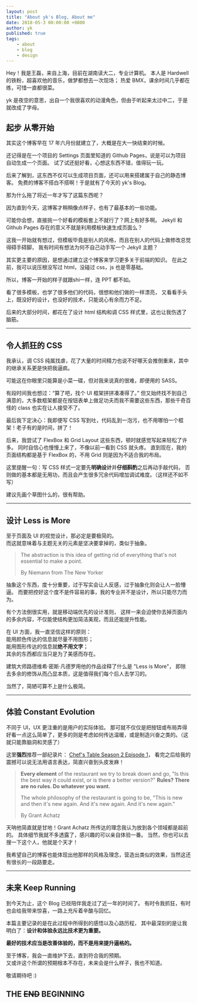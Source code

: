 ```yaml
---
layout: post
title: "About yk's Blog, About me"
date: 2018-05-3 00:00:00 +0800
author: yk
published: true
tags:
    - about
    - blog
    - design
---
```


Hey！我是王磊，来自上海，目前在湖南读大二，专业计算机。
本人是 Hardwell 的铁粉，超喜欢他的音乐，做梦都想去一次现场；
热爱 BMX，课余时间几乎都在练，可惜一直都很菜。

yk 是夜空的意思，出自一个我很喜欢的动漫角色，但由于听起来太过中二，于是就改成了字母。

## 起步 从零开始

其实这个博客早在 17 年六月份就建立了，大概是在大一快结束的时候。

还记得是在一个项目的 Settings 页面里知道的 Github Pages，说是可以为项目自动生成一个页面。
试了试还挺好看，心想这东西不错，值得玩一玩。

后来了解到，这东西不仅可以生成项目页面，还可以用来搭建属于自己的静态博客。
免费的博客不搭白不搭啊！于是就有了今天的 yk's Blog。

那为什么拖了将近一年才写了这篇东西呢？

因为直到今天，这博客才稍稍像点样子，也有了最基本的一些功能。

可能你会想，直接挑一个好看的模板套上不就行了？网上有好多啊。
Jekyll 和 Github Pages 存在的意义不就是利用模板快速生成页面么？

这我一开始就有想过，但模板毕竟是别人的风格，而且在别人的代码上做修改总觉得碍手碍脚，
我有时间有想法为何不自己动手写一个 Jekyll 主题？

其实更主要的原因，是想通过建立这个博客来学习更多关于前端的知识。
在此之前，我可以说压根没写过 html，没碰过 css，js 也是零基础。

所以，博客一开始的样子就跟shi一样，连 PPT 都不如。

看了很多模板，也学了很多他们的代码，很想和他们做的一样漂亮，
又看看手头上，既没好的设计，也没好的技术，只能说心有余而力不足。

后来的大部分时间，都花在了设计 html 结构和调 CSS 样式里，这也让我伤透了脑筋。

***

## 令人抓狂的 CSS

我承认，调 CSS 纯属找虐，花了大量的时间精力也说不好哪天会推倒重来，其中的继承关系更是快把我逼疯。

可能这在你眼里只能算是小菜一碟，但对我来说真的很难，即便用的 SASS。

有段时间我也想过：“算了吧，找个 UI 框架拼拼凑凑得了。”
但又始终找不到自己满意的，大多数框架都是在按钮表单上做足功夫而我不需要这些东西，那些千奇百怪的 class 也实在让人接受不了。

最后我下定决心：我即便写 CSS 写到吐，代码乱到一泡污，也不用哪怕一个框架！老子有的是时间，拼了！

后来，我尝试了 FlexBox 和 Grid Layout 这些东西，顿时就感觉写起来轻松了许多。
同时自信心也慢慢上来了，不像以前一看到 CSS 就头疼。
直到现在，我的页面结构都是基于 FlexBox 的，不用 Grid 则是因为不适合我的布局。

这里提醒一句：写 CSS 样式一定要先**明确设计**并**仔细斟酌**之后再动手敲代码，
否则做的基本都是无用功，而且会产生很多冗余代码增加调试难度。（这样还不如不写）

建议先画个草图什么的，很有帮助。

***

## 设计 Less is More

至于页面及 UI 的视觉设计，那必定是要极简的。<br>
而这就意味着与主题无关的元素是坚决要拿掉的，类似于抽象。

> The abstraction is this idea of getting rid of everything that's not essential to make a point.
>
> By Niemann from The New Yorker

抽象这个东西，度十分重要，过于写实会让人反感，过于抽象化则会让人一脸懵逼。
而要把控好这个度不是件容易的事，我的专业并不是设计，所以只能尽力而为。

有个方法倒很实用，就是移动端优先的设计准则，
这样一来会迫使你去掉页面内的多余内容，不仅能使结构更加简洁美观，而且还能提升性能。

在 UI 方面，我一直坚信这样的原则：<br>
能用颜色传达的信息就尽量不用图形；<br>
能用图形传达的信息就**绝不用文字**；<br>
其余的东西都应当只是为了美感而存在。

建筑大师路德维希·密斯·凡德罗用他的作品诠释了什么是 "Less is More"，
即除去多余的修饰从而凸显本质，这是值得我们每个后人去学习的。

当然了，简陋可算不上是什么极简。

***

## 体验 Constant Evolution

不同于 UI，UX 更注重的是用户的实际体验。
那可就不仅仅是把按钮或布局弄得好看一点这么简单了，更多的则是考虑如何传达温暖，或是制造兴奋之类的。（这就只能靠脑洞和灵感了）

这里**强烈**推荐一部纪录片： [Chef's Table Season 2 Episode 1](https://www.netflix.com/watch/80075151?trackId=14277283&tctx=0%2C0%2Cb5cac16a-6531-4fd6-bbce-52af3b05f3ca-91377693%2C%2C)，
看完之后给我的震撼可以说无法用语言表达，简直兴奋到头皮发麻！

> **Every element** of the restaurant we try to break down and go, "Is this the best way it could exist, or is there a better version?"
> **Rules? There are no rules. Do whatever you want.**
>
> The whole philosophy of the restaurant is going to be, "This is new and then it's new again. And it's new again. And it's new again."
>
> By Grant Achatz

天呐他简直就是甘地！Grant Achatz 所传达的理念我认为放到各个领域都是超前的。
具体细节我就不多透露了，感兴趣的可以亲自体验一番。
当然，你也可以去搜一下这个人，他就是个天才！

我希望自己的博客也能体现出他那样的风格及理念，营造出类似的效果，当然这还有很长的一段路要走。

***

## 未来 Keep Running

到今天为止，这个 Blog 已经陪伴我走过了近一年的时间了。
有时令我抓狂，有时也会给我带来惊喜，一路上充斥着辛酸与回忆。

本篇主要记录的是在此过程中所得到的感悟以及心路历程，
其中最深刻的是让我明白了：**设计和体验永远比技术更为重要。**

**最好的技术应当是改善体验的，而不是用来提升逼格的。**

至于博客，我会一直维护下去，直到符合我的预期。<br>
又或许这个所谓的预期根本不存在，未来会是什么样子，我也不知道。

敬请期待吧 :)

## THE ~~END~~ BEGINNING